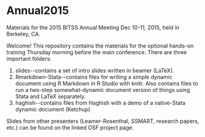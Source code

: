 # Annual2015
Materials for the 2015 BITSS Annual Meeting Dec 10-11, 2015, held in Berkeley, CA.

Welcome! This repository contains the materials for the optional hands-on training Thursday morning before the main conference.
There are three important folders:

1. slides--contains a set of intro slides written in beamer (LaTeX).
2. Rmarkdown-Stata--contains files for writing a simple dynamic document using R Markdown in R Studio with knitr. Also contains files to run a two-step somewhat-dynamic document version of things using Stata and LaTeX separately.
3. haghish--contains files from Haghish with a demo of a native-Stata dynamic document (Ketchup)

Slides from other presenters (Leamer-Rosenthal, SSMART, research papers, etc.) can be found on the linked OSF project page.
